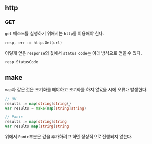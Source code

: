 ## http

### GET

`get` 메소드를 실행하기 위해서는 `http`를 이용해야 한다.

```go
resp, err := http.Get(url)
```

이렇게 얻은 `response`의 값에서 `status code`는 아래 방식으로 얻을 수 있다.

```go
resp.StatusCode
```

## make

`map`과 같은 것은 초기화를 해야하고 초기화를 하지 않았을 시에 오류가 발생한다.

```go
// OK
results := map[string]string{}
var results = make(map[string]string)

// Panic
results := map[string]string
var results map[string]string
```

위에서 `Panic`부분은 값을 추가하려고 하면 정상적으로 진행되지 않는다.
